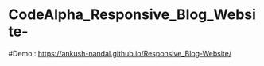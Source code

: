 # CodeAlpha_Responsive_Blog_Website-
#Demo : https://ankush-nandal.github.io/Responsive_Blog-Website/
